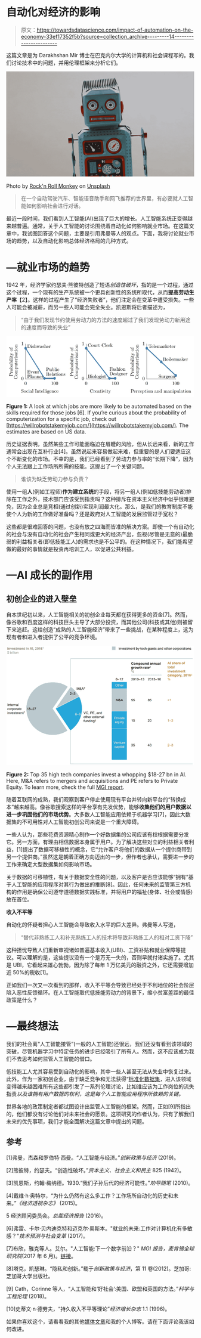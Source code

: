 # 自动化对经济的影响

> 原文：<https://towardsdatascience.com/impact-of-automation-on-the-economy-33ef17352f5b?source=collection_archive---------14----------------------->

这篇文章是为 Darakhshan Mir 博士在巴克内尔大学的计算机和社会课程写的。我们讨论技术中的问题，并用伦理框架来分析它们。

![](img/73dc294c5dc0640b3fc63f8e89ffdc9e.png)

Photo by [Rock'n Roll Monkey](https://unsplash.com/@rocknrollmonkey?utm_source=medium&utm_medium=referral) on [Unsplash](https://unsplash.com?utm_source=medium&utm_medium=referral)

> 在一个自动驾驶汽车、智能语音助手和网飞推荐的世界里，有必要就人工智能如何影响社会进行对话。

最近一段时间，我们看到人工智能(AI)出现了巨大的增长。人工智能系统正变得越来越普遍。通常，关于人工智能的讨论围绕着自动化如何影响就业市场。在这篇文章中，我试图回答这个问题，主要是引用弗曼等人的观点。下面，我将讨论就业市场的趋势，以及自动化影响总体经济格局的几种方式。

# —就业市场的趋势

1942 年，经济学家约瑟夫·熊彼特创造了短语*创造性破坏*，指的是一个过程，通过这个过程，一个现有的生产系统被一个更具创新性的系统所取代，从而**提高劳动生产率**【2】。这样的过程产生了“经济失败者”，他们注定会在变革中遭受损失。一些人可能会被减薪，而另一些人可能会完全失业。凯恩斯将后者描述为，

> “由于我们发现节约使用劳动力的方法的速度超过了我们发现劳动力新用途的速度而导致的失业”

![](img/ce74f27af0c166953e7af791a2981481.png)

**Figure 1:** A look at which jobs are more likely to be automated based on the skills required for those jobs [6]. If you’re curious about the probability of computerization for a specific job, check out [https://willrobotstakemyjob.com/](https://willrobotstakemyjob.com/). The estimates are based on US data.

历史证据表明，虽然某些工作可能面临迫在眉睫的风险，但从长远来看，新的工作通常会出现在互补行业[4]。虽然说起来容易做起来难，但重要的是人们要适应这个不断变化的市场。不幸的是，我们已经看到了劳动力参与率的“长期下降”，因为个人无法跟上工作场所所需的技能。这提出了一个关键问题。

> 谁该为缺乏劳动力参与负责？

使用一组**人**(例如工程师)**作为建立系统**的手段，将另一组人(例如低技能劳动者)排除在工作之外，技术部门应该受到指责吗？这种排斥在资本主义经济中似乎很难避免，因为企业总是竞相(通过创新)实现利润最大化。那么，是我们的教育制度不能使个人为新的工作做好准备吗？还是政府对人工智能的发展监管过于宽松？

这些都是很难回答的问题，也没有放之四海而皆准的解决方案。即使一个有自动化的社会与没有自动化的社会产生相同或更大的经济产出，忽视(尽管是无意的)最脆弱的利益相关者(即低技能工人)的需求也是不公平的。在这种情况下，我们能希望做的最好的事情就是投资再培训工人，以促进公共利益。

# **—AI 成长的副作用**

## 初创企业的进入壁垒

自本世纪初以来，人工智能相关的初创企业每天都在获得更多的资金[7]。然而，像谷歌和百度这样的科技巨头主导了大部分投资，而其他公司(科技或其他)则被留下来追赶。这给创造“成熟的人工智能经济”带来了一些挑战，在某种程度上，这为现有者和进入者提供了公平的竞争环境。

![](img/8b5a37741a4415827f84aeb298df09a0.png)

**Figure 2:** Top 35 high tech companies invest a whopping $18-27 bn in AI. Here, M&A refers to mergers and acquisitions and PE refers to Private Equity. To learn more, check the full [MGI report](https://www.mckinsey.com/~/media/mckinsey/industries/advanced%20electronics/our%20insights/how%20artificial%20intelligence%20can%20deliver%20real%20value%20to%20companies/mgi-artificial-intelligence-discussion-paper.ashx).

随着互联网的成熟，我们观察到客户停止使用现有平台并转向新平台的“转换成本”越来越高。像谷歌搜索这样的平台享有先发优势，能够**收集他们的用户数据以进一步巩固他们的市场优势**。大多数人工智能应用依赖于机器学习[7]，因此大数据集的不可用性对人工智能初创公司来说是一个重大障碍。

一些人认为，那些花费资源精心制作一个好数据集的公司应该有权根据需要分发它。另一方面，有理由相信数据本身属于用户。为了解决这些对立的利益相关者利益，[1]提出了数据可移植性的概念，它“允许客户将他们的数据从一个提供商带到另一个提供商。”虽然这是朝着正确方向迈出的一步，但作者也承认，需要进一步的工作来确定大型数据集如何影响市场。

关于数据的可移植性，有关于数据安全性的问题，以及客户是否应该能够“拥有”基于人工智能的应用程序对其行为做出的推断[8]。因此，任何未来的监管第三方机构的作用是确保公司遵守道德数据实践标准，并将用户的福祉(身体、社会或情感)放在首位。

**收入不平等**

自动化的怀疑者担心人工智能会导致收入水平的巨大差异。弗曼等人写道，

> “替代非熟练工人和补充熟练工人的技术将导致非熟练工人的相对工资下降”

这种担忧导致人们重新审视诸如普遍基本收入(UBI)、工资补贴和就业保障等提议。可以理解的是，这些提议没有一个是万无一失的，否则早就付诸实施了。尤其是 UBI，它看起来雄心勃勃，因为除了每年 1 万亿美元的融资之外，它还需要增加近 50%的税收[1]。

正如我们一次又一次看到的那样，收入不平等会导致已经处于不利地位的社会阶层陷入恶性反馈循环。在人工智能取代低技能劳动力的背景下，缩小贫富差距的最佳政策是什么？

# —最终想法

我们的社会离“人工智能接管”(一般的人工智能)还很远，我们还没有看到该领域的突破，尽管机器学习中特定任务的进步已经吸引了所有人。然而，这不应该成为我们不去思考如何监管人工智能的借口。

低技能工人尤其容易受到自动化的影响，其中一些人甚至无法从失业中恢复过来。此外，作为一家初创企业，由于缺乏竞争和无法获得“[标准化数据集](https://ainowinstitute.org/AI_Now_2017_Report.pdf)，进入该领域变得越来越困难所有这些都引发了一系列伦理讨论，比如谁应该为工作岗位的流失指责*以及谁拥有用户数据的权利，这是每个人工智能应用程序所依赖的关键。*

世界各地的政策制定者都试图设计出监管人工智能的框架。然而，正如[9]所指出的，他们都没有讨论他们对未来社会的愿景。这项研究的作者认为，只有了解我们未来的优先事项，我们才能全面解决这篇文章中提出的问题。

## 参考

[1]弗曼，杰森和罗伯特·西曼。“人工智能与经济。”*创新政策与经济* (2019)。

[2]熊彼特，约瑟夫。“创造性破坏。”*资本主义、社会主义和民主* 825 (1942)。

[3]凯恩斯，约翰·梅纳德。1930.“我们子孙后代的经济可能性。”*劝导随笔* (2010)。

[4]戴维·h·奥特尔，“为什么仍然有这么多工作？工作场所自动化的历史和未来。”*《经济透视杂志》* (2015)。

5 经济顾问委员会。*总裁经济报告* (2016)。

[6]弗雷、卡尔·贝内迪克特和迈克尔·奥斯本。"就业的未来:工作对计算机化有多敏感？"*技术预测与社会变革* (2017)。

[7]布欣，雅克等人。艾尔。"人工智能:下一个数字前沿？" *MGI 报告，麦肯锡全球研究院*(2017 年 6 月)。[链接](https://www.mckinsey.com/business-functions/mckinsey-analytics/our-insights/how-artificial-intelligence-can-deliver-real-value-to-companies)。

[8]塔克，凯瑟琳。“隐私和创新。”载于*创新政策与经济*，第 11 卷(2012)。芝加哥:芝加哥大学出版社。

[9] Cath，Corinne 等人，“人工智能和‘好社会’:美国、欧盟和英国的方法。”*科学与工程伦理* (2018)。

[10]史蒂文·n·德劳夫，“持久收入不平等理论”*经济增长杂志* 1.1 (1996)。

如果你喜欢这个，请看看我的其他[媒体文章](https://medium.com/@ymittal)和我的个人博客。请在下面评论我该如何改进。